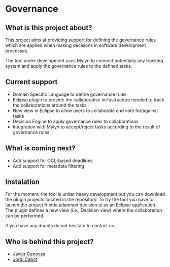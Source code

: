 Governance
==========

What is this project about?
---------------------------

This project aims at providing support for defining the governance rules which are applied when making decisions in software development processes. 

The tool under development uses Mylyn to connect potentially any tracking system and apply the governance rules to the defined tasks.

Current support
---------------

* Domain Specific Language to define governance rules
* Eclipse plugin to provide the collaborative inrfastructure needed to track the collaborations around the tasks
* New view in Eclipse to allow users to collaborate and vote for/against tasks
* Decision Engine to apply governance rules to collaborations
* Integration with Mylyn to accept/reject tasks according to the result of governance rules

What is coming next?
--------------------

* Add support for OCL-based deadlines
* Add support for metadata filtering

Instalation 
-----------

For the moment, the tool is under heavy development but you can download the plugin projects located in the repository. To try the tool you have to launch the project fr.inria.atlanmod.decision.ui as an Eclipse application. The plugin defines a new view (i.e., Decision view) where the collaboration can be performed.

If you have any doubts do not hesitate to contact us.

Who is behind this project?
---------------------------
* [Javier Canovas](http://github.com/jlcanovas/ "Javier Canovas")
* [Jordi Cabot](http://github.com/jcabot/ "Jordi Cabot")

